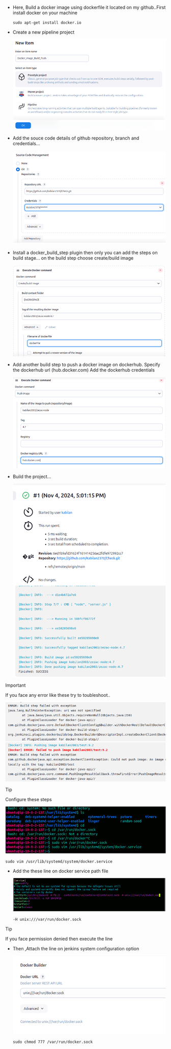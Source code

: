 - Here, Build a docker image using dockerfile it located on my github..First install docker on your machine

      sudo apt-get install docker.io

- Create a new pipeline project

  ![image](/Build_docker_image_and_push/Screeshot/1.png)

- Add the souce code details of github repository, branch and credentials...

  ![image](/Build_docker_image_and_push/Screeshot/2.png)

- Install a docker_build_step plugin then only you can add the steps on build stage...
  on the build step choose create/build image

  ![image](/Build_docker_image_and_push/Screeshot/5.png)

- Add another build step to push a docker image on dockerhub. Specify the dockerhub url (hub.docker.com)
  Add the dockerhub credentials
   
  ![image](/Build_docker_image_and_push/Screeshot/6.png)

- Build the project...

  ![image](/Build_docker_image_and_push/Screeshot/8.png)
  ![image](/Build_docker_image_and_push/Screeshot/9.png)

> [!IMPORTANT]
> If you face any error like these try to toubleshoot..

![image](/Build_docker_image_and_push/Screeshot/13.png)
![image](/Build_docker_image_and_push/Screeshot/14.png)

> [!TIP]
> Configure these steps

![image](/Build_docker_image_and_push/Screeshot/12.png)

    sudo vim /usr/lib/systemd/system/docker.service

- Add the these line on docker service path file

  ![image](/Build_docker_image_and_push/Screeshot/11.png)

      -H unix:///var/run/docker.sock


> [!TIP]
> If you face permission denied then execute the line
- Then ,Attach the line on jenkins system configuration option

  ![image](/Build_docker_image_and_push/Screeshot/10.png)

      sudo chmod 777 /var/run/docker.sock








